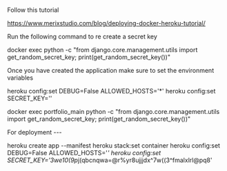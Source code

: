 Follow this tutorial

https://www.merixstudio.com/blog/deploying-docker-heroku-tutorial/

Run the following command to re create a secret key

docker exec <CONTAINER NAME> python -c "from django.core.management.utils import get_random_secret_key; print(get_random_secret_key())"

Once you have created the application make sure to set the environment variables

heroku config:set DEBUG=False ALLOWED_HOSTS='*' 
heroku config:set SECRET_KEY='<SECRET KEY FROM ABOVE>'


docker exec portfolio_main python -c "from django.core.management.utils import get_random_secret_key; print(get_random_secret_key())"


For deployment ---


heroku create app <App name> --manifest
heroku stack:set container
heroku config:set DEBUG=False ALLOWED_HOSTS='*' 
heroku config:set SECRET_KEY='3we10(9p*j(qbcnqwa=@r%yr8ujjjdx^7w((3^fmalxlrl@pq8'